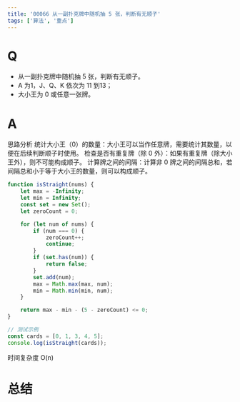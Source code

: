 ```yaml
---
title: '00066 从一副扑克牌中随机抽 5 张，判断有无顺子'
tags: ['算法', '重点']
---
```


# Q

- 从一副扑克牌中随机抽 5 张，判断有无顺子。
- A 为1，J、Q、K 依次为 11 到13；
- 大小王为 0 或任意一张牌。

# A

思路分析
统计大小王（0）的数量：大小王可以当作任意牌，需要统计其数量，以便在后续判断顺子时使用。
检查是否有重复牌（除 0 外）：如果有重复牌（除大小王外），则不可能构成顺子。
计算牌之间的间隔：计算非 0 牌之间的间隔总和，若间隔总和小于等于大小王的数量，则可以构成顺子。

```jsx
function isStraight(nums) {
    let max = -Infinity;
    let min = Infinity;
    const set = new Set();
    let zeroCount = 0;

    for (let num of nums) {
        if (num === 0) {
            zeroCount++;
            continue;
        }
        if (set.has(num)) {
            return false;
        }
        set.add(num);
        max = Math.max(max, num);
        min = Math.min(min, num);
    }

    return max - min - (5 - zeroCount) <= 0;
}

// 测试示例
const cards = [0, 1, 3, 4, 5];
console.log(isStraight(cards)); 
```

时间复杂度 O(n)

# 总结